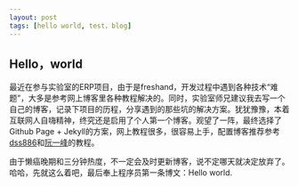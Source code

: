 ```yaml
---
layout: post
tags: [hello world, test，blog]
---
```

## Hello，world
最近在参与实验室的ERP项目，由于是freshand，开发过程中遇到各种技术“难题”，大多是参考网上博客里各种教程解决的。同时，实验室师兄建议我去写一个自己的博客，记录下项目的历程，分享遇到的那些坑的解决方案。犹犹豫豫，本着互联网人自嗨精神，终究还是启用了个人第一个博客。观望了一阵，最终选择了Github Page + Jekyll的方案，网上教程很多，很容易上手，配置博客推荐参考[dss886](http://www.dss886.com/github/2014/05/05/03/)和[阮一峰](http://www.ruanyifeng.com/blog/2012/08/blogging_with_jekyll.html)的教程。

由于懒癌晚期和三分钟热度，不一定会及时更新博客，说不定哪天就决定放弃了。哈哈，先就这么着吧，最后奉上程序员第一条博文：Hello world.
